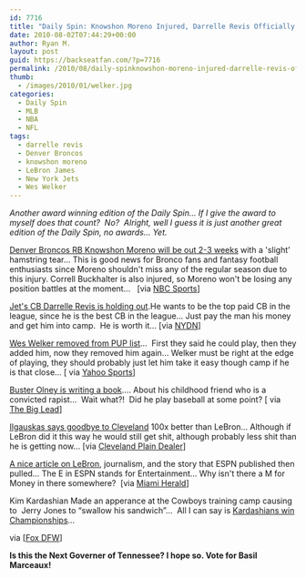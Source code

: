 ```yaml
---
id: 7716
title: "Daily Spin: Knowshon Moreno Injured, Darrelle Revis Officially Holding Out, Kardashian Sighting at Training Camp"
date: 2010-08-02T07:44:29+00:00
author: Ryan M.
layout: post
guid: https://backseatfan.com/?p=7716
permalink: /2010/08/daily-spinknowshon-moreno-injured-darrelle-revis-officially-holding-out-kardashian-sighting-at-training-camp/
thumb:
  - /images/2010/01/welker.jpg
categories:
  - Daily Spin
  - MLB
  - NBA
  - NFL
tags:
  - darrelle revis
  - Denver Broncos
  - knowshon moreno
  - LeBron James
  - New York Jets
  - Wes Welker
---
```


<div class="entry">
  <p>
    <em>Another award winning edition of the Daily Spin&#8230; If I give the award to myself does that count?  No?  Alright, well I guess it is just another great edition of the Daily Spin, no awards&#8230; Yet.</em>
  </p>

  <p>
    <em> </em><a href="http://nbcsports.msnbc.com/id/38515187/ns/sports-player_news/">Denver Broncos RB Knowshon Moreno will be out 2-3 weeks</a> with a 'slight' hamstring tear&#8230; This is good news for Bronco fans and fantasy football enthusiasts since Moreno shouldn't miss any of the regular season due to this injury. Correll Buckhalter is also injured, so Moreno won't be losing any position battles at the moment&#8230;   [via <a href="http://nbcsports.msnbc.com/id/38515187/ns/sports-player_news/">NBC Sports</a>]
  </p>

  <p>
    <a href="http://www.nydailynews.com/sports/football/jets/2010/08/01/2010-08-01_darrelle_revis_officially_holding_out_from_new_york_jets_training_camp_amid_cont.html">Jet's CB Darrelle Revis is holding out</a>.He wants to be the top paid CB in the league, since he is the best CB in the league&#8230; Just pay the man his money and get him into camp.  He is worth it&#8230; [via <a href="http://www.nydailynews.com/sports/football/jets/2010/08/01/2010-08-01_darrelle_revis_officially_holding_out_from_new_york_jets_training_camp_amid_cont.html">NYDN</a>]
  </p>

  <p>
    <a href="http://sports.yahoo.com/nfl/news;_ylt=AiARI5HDqjPaqhQXyRkS6.05nYcB?slug=ap-patriots-welker">Wes Welker removed from PUP list</a>&#8230;  First they said he could play, then they added him, now they removed him again&#8230; Welker must be right at the edge of playing, they should probably just let him take it easy though camp if he is that close&#8230; [ via <a href="http://sports.yahoo.com/nfl/news;_ylt=AiARI5HDqjPaqhQXyRkS6.05nYcB?slug=ap-patriots-welker">Yahoo Sports</a>]
  </p>

  <p>
    <a href="http://thebiglead.com/index.php/2010/08/02/heres-the-buster-olney-profile-youve-been-waiting-for/">Buster Olney is writing a book</a>&#8230;. About his childhood friend who is a convicted rapist&#8230;  Wait what?!  Did he play baseball at some point? [ via <a href="http://thebiglead.com/index.php/2010/08/02/heres-the-buster-olney-profile-youve-been-waiting-for/">The Big Lead</a>]
  </p>

  <p>
    <a href="http://media.cleveland.com/cavs_impact/photo/ilgauskas-adjpg-5a767a72c8032494.jpg">Ilgauskas says goodbye to Cleveland</a> 100x better than LeBron&#8230; Although if LeBron did it this way he would still get shit, although probably less shit than he is getting now&#8230; [via <a href="http://media.cleveland.com/cavs_impact/photo/ilgauskas-adjpg-5a767a72c8032494.jpg">Cleveland Plain Dealer</a>]
  </p>

  <p>
    <a href="http://www.miamiherald.com/2010/08/01/v-fullstory/1755789/james-story-points-out-flaws-of.html">A nice article on LeBron</a>, journalism, and the story that ESPN published then pulled&#8230; The E in ESPN stands for Entertainment&#8230; Why isn't there a M for Money in there somewhere?  [via <a href="http://www.miamiherald.com/2010/08/01/v-fullstory/1755789/james-story-points-out-flaws-of.html">Miami Herald</a>]
  </p>

  <p>
    Kim Kardashian Made an apperance at the Cowboys training camp causing to  Jerry Jones to &#8220;swallow his sandwich&#8221;&#8230;  All I can say is <a href="https://backseatfan.com/2010/06/kardashians-win-championships/">Kardashians win Championships</a>&#8230;
  </p>

  <p>
  </p>

  <p>
    via [<a href="http://www.myfoxdfw.com/dpp/sports/nfl/cowboys/kardashian-visits-miles-at-camp">Fox DFW</a>]
  </p>

  <p>
    <strong>Is this the Next Governer of Tennessee? I hope so. Vote for Basil Marceaux!</strong>
  </p>

  <p>
  </p>
</div>
